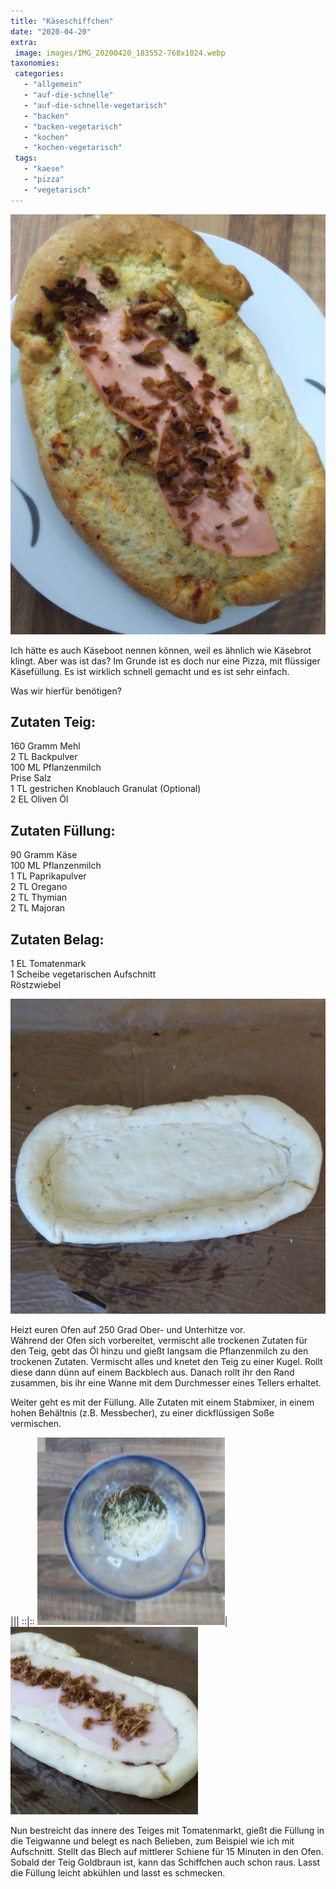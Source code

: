 ```yaml
---
title: "Käseschiffchen"
date: "2020-04-20"
extra:
 image: images/IMG_20200420_183552-768x1024.webp
taxonomies:
 categories:
   - "allgemein"
   - "auf-die-schnelle"
   - "auf-die-schnelle-vegetarisch"
   - "backen"
   - "backen-vegetarisch"
   - "kochen"
   - "kochen-vegetarisch"
 tags:
   - "kaese"
   - "pizza"
   - "vegetarisch"
---
```


[![Fladen mit einer dickenflüssigen Käsesoße, Aufschnitt und RÖstzwiebel](images/IMG_20200420_183552-768x1024.webp)](images/IMG_20200420_183552-768x1024.webp)

Ich hätte es auch Käseboot nennen können, weil es ähnlich wie Käsebrot klingt. Aber was ist das? Im Grunde ist es doch nur eine Pizza, mit flüssiger Käsefüllung. Es ist wirklich schnell gemacht und es ist sehr einfach.

Was wir hierfür benötigen?  

## Zutaten Teig:
160 Gramm Mehl  
2 TL Backpulver  
100 ML Pflanzenmilch  
Prise Salz  
1 TL gestrichen Knoblauch Granulat (Optional)  
2 EL Oliven Öl  

## Zutaten Füllung:
90 Gramm Käse  
100 ML Pflanzenmilch  
1 TL Paprikapulver  
2 TL Oregano  
2 TL Thymian  
2 TL Majoran  

## Zutaten Belag:
1 EL Tomatenmark  
1 Scheibe vegetarischen Aufschnitt  
Röstzwiebel

[![Roher Teig bei dem die Ränder zusammengerollt wurden](images/IMG_20200420_181346_20200420193950583-1024x1024.webp)](images/IMG_20200420_181346_20200420193950583-1024x1024.webp)

Heizt euren Ofen auf 250 Grad Ober- und Unterhitze vor.  
Während der Ofen sich vorbereitet, vermischt alle trockenen Zutaten für den Teig, gebt das Öl hinzu und gießt langsam die Pflanzenmilch zu den trockenen Zutaten. Vermischt alles und knetet den Teig zu einer Kugel. Rollt diese dann dünn auf einem Backblech aus. Danach rollt ihr den Rand zusammen, bis ihr eine Wanne mit dem Durchmesser eines Tellers erhaltet.

Weiter geht es mit der Füllung. Alle Zutaten mit einem Stabmixer, in einem hohen Behältnis (z.B. Messbecher), zu einer dickflüssigen Soße vermischen.

|||
::|::
[![Milch mit veganen Streukäse, Kräutern und weiteren Zutaten in einem hohen Behältnis](images/IMG_20200420_181606-1024x1024-thumb.webp)](images/IMG_20200420_181606-1024x1024.webp)|[![Der rohe Teig wurde mit Kräutern und veganen Käse befültt, sowie mit Aufschnitt und Röstzwiebel belegt](images/IMG_20200420_182126-1024x683-thumb.webp)](images/IMG_20200420_182126-1024x683.webp)


Nun bestreicht das innere des Teiges mit Tomatenmarkt, gießt die Füllung in die Teigwanne und belegt es nach Belieben, zum Beispiel wie ich mit Aufschnitt. Stellt das Blech auf mittlerer Schiene für 15 Minuten in den Ofen. Sobald der Teig Goldbraun ist, kann das Schiffchen auch schon raus. Lasst die Füllung leicht abkühlen und lasst es schmecken.
